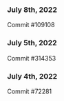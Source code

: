### July 8th, 2022

Commit #109108

### July 5th, 2022

Commit #314353


### July 4th, 2022

Commit #72281
